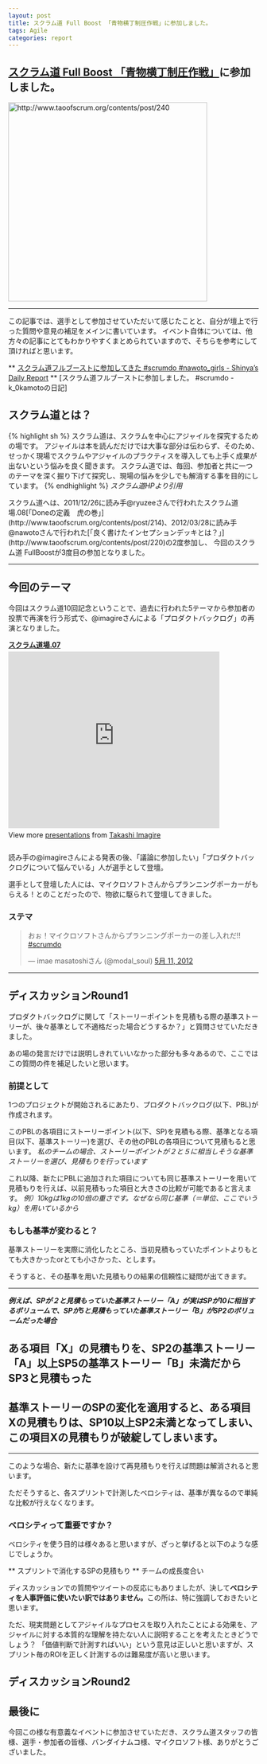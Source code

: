 ```yaml
---
layout: post
title: スクラム道 Full Boost 「青物横丁制圧作戦」に参加しました。
tags: Agile
categories: report
---
```

[スクラム道 Full Boost 「青物横丁制圧作戦」](http://www.taoofscrum.org/contents/post/240)に参加しました。
-----------------

<a href="http://www.taoofscrum.org/contents/post/240">
<img title="スクラム道 Full Boost 「青物横丁制圧作戦」 | スクラム道" src="http://capture.heartrails.com/400x300/cool/shorten?http://www.taoofscrum.org/contents/post/240" alt="http://www.taoofscrum.org/contents/post/240" width="400" />
</a>
<hr />
この記事では、選手として参加させていただいて感じたことと、自分が壇上で行った質問や意見の補足をメインに書いています。
イベント自体については、他方々の記事にとてもわかりやすくまとめられていますので、そちらを参考にして頂ければと思います。

** [スクラム道フルブーストに参加してきた #scrumdo #nawoto_girls - Shinya’s Daily Report]()
** [スクラム道フルブーストに参加しました。 #scrumdo - k_0kamotoの日記]


## スクラム道とは？
{% highlight sh %}
スクラム道は、スクラムを中心にアジャイルを探究するための場です。
アジャイルは本を読んだだけでは大事な部分は伝わらず、そのため、せっかく現場でスクラムやアジャイルのプラクティスを導入しても上手く成果が出ないという悩みを良く聞きます。
スクラム道では、毎回、参加者と共に一つのテーマを深く掘り下げて探究し、現場の悩みを少しでも解消する事を目的にしています。
{% endhighlight %}
<I>スクラム道HPより引用</I>
<br />

<p>スクラム道へは、2011/12/26に読み手@ryuzeeさんで行われたスクラム道場.08[「Doneの定義　虎の巻」](http://www.taoofscrum.org/contents/post/214)、2012/03/28に読み手@nawotoさんで行われた[「良く書けたインセプションデッキとは？」](http://www.taoofscrum.org/contents/post/220)の2度参加し、
今回のスクラム道 FullBoostが3度目の参加となりました。</p>

<hr />

## 今回のテーマ
今回はスクラム道10回記念ということで、過去に行われた5テーマから参加者の投票で再演を行う形式で、@imagireさんによる「プロダクトバックログ」の再演となりました。

<div style="width:425px" id="__ss_9027962"> 
<strong style="display:block;margin:12px 0 4px">
<a href="http://www.slideshare.net/imagire/07-9027962" title="スクラム道場.07" target="_blank">スクラム道場.07</a>
</strong> 
<iframe src="http://www.slideshare.net/slideshow/embed_code/9027962" width="425" height="355" frameborder="0" marginwidth="0" marginheight="0" scrolling="no">
</iframe> 
<div style="padding:5px 0 12px"> View more 
<a href="http://www.slideshare.net/" target="_blank">presentations</a>
 from 
<a href="http://www.slideshare.net/imagire" target="_blank">Takashi Imagire</a> 
</div> 
</div>

読み手の@imagireさんによる発表の後、「議論に参加したい」「プロダクトバックログについて悩んでいる」人が選手として登壇。

選手として登壇した人には、マイクロソフトさんからプランニングポーカーがもらえる！とのことだったので、物欲に駆られて登壇してきました。

### ステマ
<blockquote class="twitter-tweet" lang="ja">
<p>おぉ！マイクロソフトさんからプランニングポーカーの差し入れだ!! 
<a href="https://twitter.com/search/%2523scrumdo">#scrumdo</a>
</p>&mdash; imae masatoshiさん (@modal_soul) 
<a href="https://twitter.com/modal_soul/status/200892170767577088" data-datetime="2012-05-11T10:16:40+00:00">5月 11, 2012</a>
</blockquote>
<script src="//platform.twitter.com/widgets.js" charset="utf-8">
</script>

<hr />

## ディスカッションRound1

プロダクトバックログに関して「ストーリーポイントを見積もる際の基準ストーリーが、後々基準として不適格だった場合どうするか？」と質問させていただきました。

あの場の発言だけでは説明しきれていいなかった部分も多々あるので、ここではこの質問の件を補足したいと思います。

### 前提として
1つのプロジェクトが開始されるにあたり、プロダクトバックログ(以下、PBL)が作成されます。

このPBLの各項目にストーリーポイント(以下、SP)を見積もる際、基準となる項目(以下、基準ストーリー)を選び、その他のPBLの各項目について見積もると思います。
<I>私のチームの場合、ストーリーポイントが２と５に相当しそうな基準ストーリーを選び、見積もりを行っています</I>


これ以降、新たにPBLに追加された項目についても同じ基準ストーリーを用いて見積もりを行えば、以前見積もった項目と大きさの比較が可能であると言えます。
<I>例）10kgは1kgの10倍の重さです。なぜなら同じ基準（＝単位、ここでいうkg）を用いているから</I>



### もしも基準が変わると？
基準ストーリーを実際に消化したところ、当初見積もっていたポイントよりもとても大きかったorとても小さかった、とします。

そうすると、その基準を用いた見積もりの結果の信頼性に疑問が出てきます。
<hr />
<b><I>例えば、SPが２と見積もっていた基準ストーリー「A」が実はSPが10に相当するボリュームで、SPが5と見積もっていた基準ストーリー「B」がSP2のボリュームだった場合</I></b>


<h2>ある項目「X」の見積もりを、SP2の基準ストーリー「A」以上SP5の基準ストーリー「B」未満だからSP3と見積もった</h2>
<h2>基準ストーリーのSPの変化を適用すると、ある項目Xの見積もりは、SP10以上SP2未満となってしまい、この項目Xの見積もりが破綻してしまいます。</h2>

<hr />
このような場合、新たに基準を設けて再見積もりを行えば問題は解消されると思います。

ただそうすると、各スプリントで計測したベロシティは、基準が異なるので単純な比較が行えなくなります。



### ベロシティって重要ですか？
ベロシティを使う目的は様々あると思いますが、ざっと挙げると以下のような感じでしょうか。

** スプリントで消化するSPの見積もり
** チームの成長度合い


ディスカッションでの質問やツイートの反応にもありましたが、決して<strong>ベロシティを人事評価に使いたい訳ではありません。</strong>この所は、特に強調しておきたいと思います。


ただ、現実問題としてアジャイルなプロセスを取り入れたことによる効果を、アジャイルに対する本質的な理解を持たない人に説明することを考えたときどうでしょう？
「価値判断で計測すればいい」という意見は正しいと思いますが、スプリント毎のROIを正しく計測するのは難易度が高いと思います。




## ディスカッションRound2

## 最後に
今回この様な有意義なイベントに参加させていただき、スクラム道スタッフの皆様、選手・参加者の皆様、バンダイナムコ様、マイクロソフト様、ありがとうございました。